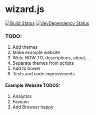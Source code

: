 wizard.js 
=========
[![Build Status](https://travis-ci.org/mkoczka/wizard.js.svg?branch=master)](https://travis-ci.org/mkoczka/wizard.js) [![devDependency Status](https://david-dm.org/mkoczka/wizard.js/dev-status.svg)](https://david-dm.org/mkoczka/wizard.js#info=devDependencies)

### TODO:

1. Add themes
1. Make example website
1. Write HOW TO, descriptions, about, ...
1. Separate themes from scripts
1. Add to bower
1. Tests and code improvements

#### Example Website TODOS:

1. Analytics
1. Favicon
1. Add Browser happy